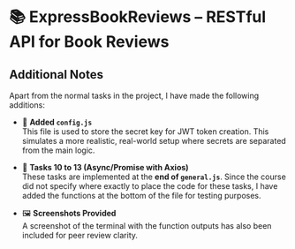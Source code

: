 # 📚 ExpressBookReviews – RESTful API for Book Reviews

## Additional Notes

Apart from the normal tasks in the project, I have made the following additions:

- 📁 **Added `config.js`**  
  This file is used to store the secret key for JWT token creation. This simulates a more realistic, real-world setup where secrets are separated from the main logic.

- 🧪 **Tasks 10 to 13 (Async/Promise with Axios)**  
  These tasks are implemented at the **end of `general.js`**. Since the course did not specify where exactly to place the code for these tasks, I have added the functions at the bottom of the file for testing purposes.

- 🖼️ **Screenshots Provided**  
  A screenshot of the terminal with the function outputs has also been included for peer review clarity.

